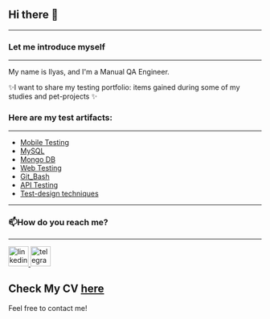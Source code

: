 ## Hi there 👋

---

### Let me introduce myself
---
My name is Ilyas, and I'm a Manual QA Engineer. 

✨I want to share my testing portfolio: items gained during some of my studies and pet-projects ✨ 

### Here are my test artifacts:
---

-  [Mobile Testing](https://github.com/BaizhumartovIlyas/Mobile-Testing/blob/main/README.md) 
-  [MySQL](https://github.com/BaizhumartovIlyas/Operations-with-Databases/blob/main/README.md) 
-  [Mongo DB](https://github.com/BaizhumartovIlyas/Operations-with-Databases/blob/main/README.md) 
-  [Web Testing](https://github.com/BaizhumartovIlyas/Web-application-testing/blob/main/README.md) 
-  [Git_Bash](https://github.com/BaizhumartovIlyas/git-bush/blob/main/README.md) 
-  [API Testing](https://github.com/BaizhumartovIlyas/API-Testing/blob/main/README.md)  
-  [Test-design techniques](https://github.com/BaizhumartovIlyas/Test-design-/blob/main/README.md)  
--- 
### 📫How do you reach me?
---
<div id="badges">
    <a href="https://www.linkedin.com/in/ilyas-baizhumartov-71392b242/" target="_blank">
      <img src="https://cdn-icons-png.flaticon.com/512/2504/2504799.png" width="40" height="40" alt="linkedin" />
    </a>
 <a href="https://t.me/Ilyasb87" target="_blank">
      <img src="https://cdn-icons-png.flaticon.com/512/2111/2111646.png" width="40" height="40" alt="telegram" />
    </a>
  </div>

Check My CV [here](https://drive.google.com/file/d/1WaP5yF7VE2mYan5gNVzUyl1kQ0lH3Khy/view?usp=sharing)
---

Feel free to contact me! 


